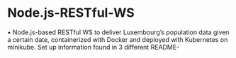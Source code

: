 # Node.js-RESTful-WS
•	Node.js-based RESTful WS to deliver Luxembourg’s population data given a certain date, containerized with Docker and deployed with Kubernetes on minikube.
Set up information found in 3 different README-
